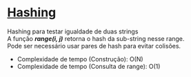 # [Hashing](hashing.cpp)

<!-- *Read in [English](README.en.md)* -->

Hashing para testar igualdade de duas strings   
A função ***range(i, j)*** retorna o hash da sub-string nesse range.   
Pode ser necessário usar pares de hash para evitar colisões.

* Complexidade de tempo (Construção): O(N)
* Complexidade de tempo (Consulta de range): O(1)
